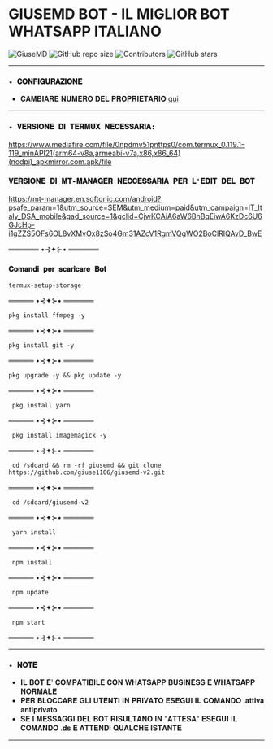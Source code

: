 # GIUSEMD BOT - IL MIGLIOR BOT WHATSAPP ITALIANO
  ![GiuseMD](https://img.shields.io/badge/GiuseMD-Online-brightgreen?style=flat-square)  ![GitHub repo size](https://img.shields.io/github/repo-size/giuse1106/giusemd?color=blue&label=Repo%20Size)  ![Contributors](https://img.shields.io/github/contributors/giuse1106/giusemd?color=yellow)  ![GitHub stars](https://img.shields.io/github/stars/giuse1106/giusemd?tyle=social)  

  
 ----------------------------------------------
 ### `✦ 𝐂𝐎𝐍𝐅𝐈𝐆𝐔𝐑𝐀𝐙𝐈𝐎𝐍𝐄` 

 - 𝐂𝐀𝐌𝐁𝐈𝐀𝐑𝐄 𝐍𝐔𝐌𝐄𝐑𝐎 𝐃𝐄𝐋 𝐏𝐑𝐎𝐏𝐑𝐈𝐄𝐓𝐀𝐑𝐈𝐎 [qui](https://github.com/giuse1106/giusemd-v2/blob/master/config.js) 


-----------------------------------------------

 ### `✦ 𝐕𝐄𝐑𝐒𝐈𝐎𝐍𝐄 𝐃𝐈 𝐓𝐄𝐑𝐌𝐔𝐗 𝐍𝐄𝐂𝐄𝐒𝐒𝐀𝐑𝐈𝐀: `  
 https://www.mediafire.com/file/0npdmv51pnttps0/com.termux_0.119.1-119_minAPI21(arm64-v8a,armeabi-v7a,x86,x86_64)(nodpi)_apkmirror.com.apk/file 


### ` 𝐕𝐄𝐑𝐒𝐈𝐎𝐍𝐄 𝐃𝐈 𝐌𝐓-𝐌𝐀𝐍𝐀𝐆𝐄𝐑 𝐍𝐄𝐂𝐂𝐄𝐒𝐒𝐀𝐑𝐈𝐀 𝐏𝐄𝐑 𝐋'𝐄𝐃𝐈𝐓 𝐃𝐄𝐋 𝐁𝐎𝐓 `
https://mt-manager.en.softonic.com/android?psafe_param=1&utm_source=SEM&utm_medium=paid&utm_campaign=IT_Italy_DSA_mobile&gad_source=1&gclid=CjwKCAiA6aW6BhBqEiwA6KzDc6U6GJcHp-i1gZZS5OFs6OL8vXMvOx8zSo4Gm31AZcV1RgmVQgWO2BoClRIQAvD_BwE

══════ •⊰✦⊱• ══════

 ### `𝐂𝐨𝐦𝐚𝐧𝐝𝐢 𝐩𝐞𝐫 𝐬𝐜𝐚𝐫𝐢𝐜𝐚𝐫𝐞 𝐁𝐨𝐭` 



```
termux-setup-storage
```
═════ •⊰✦⊱• ══════
```
pkg install ffmpeg -y
```
═════ •⊰✦⊱• ══════
```
pkg install git -y
```
═════ •⊰✦⊱• ══════
```
pkg upgrade -y && pkg update -y
```
═════ •⊰✦⊱• ══════
```
 pkg install yarn
```
═════ •⊰✦⊱• ══════
```
 pkg install imagemagick -y
```
═════ •⊰✦⊱• ══════
```
 cd /sdcard && rm -rf giusemd && git clone https://github.com/giuse1106/giusemd-v2.git
```
═════ •⊰✦⊱• ══════
```
 cd /sdcard/giusemd-v2
```
═════ •⊰✦⊱• ══════
```
 yarn install 
```
═════ •⊰✦⊱• ══════
```
 npm install
```
═════ •⊰✦⊱• ══════
```
 npm update
```
═════ •⊰✦⊱• ══════
```
 npm start
```
═════ •⊰✦⊱• ══════

 ---------------------------------------------
 ### `✦ 𝐍𝐎𝐓𝐄` 
  - 𝐈𝐋 𝐁𝐎𝐓 𝐄' 𝐂𝐎𝐌𝐏𝐀𝐓𝐈𝐁𝐈𝐋𝐄 𝐂𝐎𝐍 𝐖𝐇𝐀𝐓𝐒𝐀𝐏𝐏 𝐁𝐔𝐒𝐈𝐍𝐄𝐒𝐒 𝐄 𝐖𝐇𝐀𝐓𝐒𝐀𝐏𝐏 𝐍𝐎𝐑𝐌𝐀𝐋𝐄 
 - 𝐏𝐄𝐑 𝐁𝐋𝐎𝐂𝐂𝐀𝐑𝐄 𝐆𝐋𝐈 𝐔𝐓𝐄𝐍𝐓𝐈 𝐈𝐍 𝐏𝐑𝐈𝐕𝐀𝐓𝐎 𝐄𝐒𝐄𝐆𝐔𝐈 𝐈𝐋 𝐂𝐎𝐌𝐀𝐍𝐃𝐎 .𝐚𝐭𝐭𝐢𝐯𝐚 𝐚𝐧𝐭𝐢𝐩𝐫𝐢𝐯𝐚𝐭𝐨 
 - 𝐒𝐄 𝐈 𝐌𝐄𝐒𝐒𝐀𝐆𝐆𝐈 𝐃𝐄𝐋 𝐁𝐎𝐓 𝐑𝐈𝐒𝐔𝐋𝐓𝐀𝐍𝐎 𝐈𝐍 "𝐀𝐓𝐓𝐄𝐒𝐀" 𝐄𝐒𝐄𝐆𝐔𝐈 𝐈𝐋 𝐂𝐎𝐌𝐀𝐍𝐃𝐎 .𝐝𝐬 𝐄 𝐀𝐓𝐓𝐄𝐍𝐃𝐈 𝐐𝐔𝐀𝐋𝐂𝐇𝐄 𝐈𝐒𝐓𝐀𝐍𝐓𝐄 
 ---------------------------------------------



